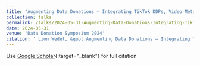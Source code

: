 ```yaml
---
title: "Augmenting Data Donations – Integrating TikTok DDPs, Video Metadata, and the Multi-Modal Nature of Audio-Visual Content"
collection: talks
permalink: /talks/2024-05-31-Augmenting-Data-Donations-Integrating-TikTok-DDPs-Video-Metadata-and-the-Multi-Modal-Nature-of-Audio-Visual-Content
date: 2024-05-31
venue: 'Data Donation Symposium 2024'
citation: ' Lion Wedel, &quot;Augmenting Data Donations – Integrating TikTok DDPs, Video Metadata, and the Multi-Modal Nature of Audio-Visual Content.&quot; Data Donation Symposium 2024, 1900.'
---
```

Use [Google Scholar](https://scholar.google.com/scholar?q=Augmenting+Data+Donations+–+Integrating+TikTok+DDPs,+Video+Metadata,+and+the+Multi+Modal+Nature+of+Audio+Visual+Content){:target="_blank"} for full citation